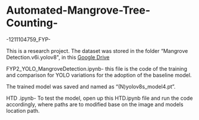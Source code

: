 # Automated-Mangrove-Tree-Counting-
-1211104759_FYP-

This is a research project. The dataset was stored in the folder “Mangrove Detection.v6i.yolov8", in this [Google Drive](https://drive.google.com/drive/folders/1-MO_hpmxthjhIZpfaFuaQoce7LfbK1i2?usp=sharing)

FYP2_YOLO_MangroveDetection.ipynb- this file is the code of the training and comparison for YOLO variations for the adoption of the baseline model. 

The trained model was saved and named as “(N)yolov8s_model4.pt”.

HTD .ipynb- To test the model, open up this HTD.ipynb file and run the code accordingly, where paths are to modified base on the image and models location path.
